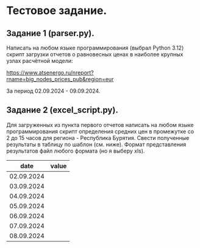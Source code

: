 # Тестовое задание.

## Задание 1 (parser.py).

Написать на любом языке программирования (выбрал Python 3.12) скрипт загрузки отчетов о равновесных ценах в наиболее
крупных узлах расчётной модели:

https://www.atsenergo.ru/nreport?rname=big_nodes_prices_pub&region=eur

За период 02.09.2024 - 09.09.2024.

## Задание 2 (excel_script.py).

Для загруженных из пункта первого отчетов написать на любом языке программирования скрипт определения средних цен в
промежутке со 2 до 15 часов для региона - Республика Бурятия. Свести полученные результаты в таблицу по шаблон
(см. ниже). Формат представления результатов файл любого формата (но я выберу xls).

| date       | value |
| ---------- | ----- |
| 02.09.2024 |       |
| 03.09.2024 |       |
| 04.09.2024 |       |
| 05.09.2024 |       |
| 06.09.2024 |       |
| 07.09.2024 |       |
| 08.09.2024 |       |
